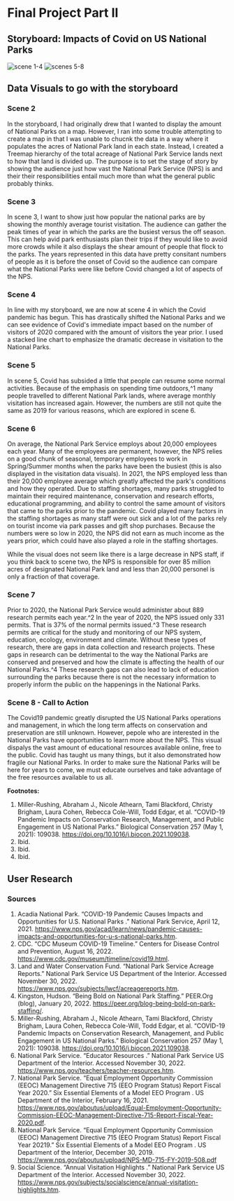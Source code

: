 # Final Project Part II

## Storyboard: Impacts of Covid on US National Parks
![scene 1-4](https://user-images.githubusercontent.com/117210925/204948950-57685657-b5f4-47cb-a8d9-521bf094f90b.jpg)
![scenes 5-8](https://user-images.githubusercontent.com/117210925/204949026-58633f99-300a-43bc-ab7b-e9209efabc36.jpg)

## Data Visuals to go with the storyboard
### **Scene 2**
<div class="flourish-embed flourish-hierarchy" data-src="visualisation/12011897"><script src="https://public.flourish.studio/resources/embed.js"></script></div>

In the storyboard, I had originally drew that I wanted to display the amount of National Parks on a map. However, I ran into some trouble attempting to create a map in that I was unable to chucnk the data in a way where it populates the acres of National Park land in each state.
Instead, I created a Treemap hierarchy of the total acreage of National Park Service lands next to how that land is divided up. The purpose is to set the stage of story by showing the audience just how vast the National Park Service (NPS) is and their their responsibilities entail much more than what the general public probably thinks. 


### **Scene 3**
<div class="flourish-embed flourish-chart" data-src="visualisation/11999289"><script src="https://public.flourish.studio/resources/embed.js"></script></div>

In scene 3, I want to show just how popular the national parks are by showing the monthly average tourist visitation. The audience can gather the peak times of year in which the parks are the busiest versus the off season. This can help avid park enthusiasts plan their trips if they would like to avoid more crowds while it also displays
the shear amount of people that flock to the parks. The years represented in this data have pretty consitant numbers of people as it is before the onset of Covid so the audience can compare what the National Parks were like before Covid changed a lot of aspects of the NPS.


### **Scene 4**
<div class="flourish-embed flourish-chart" data-src="visualisation/12000032"><script src="https://public.flourish.studio/resources/embed.js"></script></div>

In line with my storyboard, we are now at scene 4 in which the Covid pandemic has begun. This has drastically shifted the National Parks and we can see evidence of Covid's immediate impact based on the number of visitors of 2020 compared with the amount of visitors the year prior. I used a stacked line chart to emphasize the dramatic decrease in visitation to the National Parks.


### **Scene 5**
<div class="flourish-embed flourish-chart" data-src="visualisation/12000186"><script src="https://public.flourish.studio/resources/embed.js"></script></div>

In scene 5, Covid has subsided a little that people can resume some normal activities. Because of the emphasis on spending time outdoors,^1 many people travelled to different National Park lands, where average monthly visitation has increased again. However, the numbers are still not quite the same as 2019 for various reasons, which are explored in scene 6. 


### **Scene 6**
<div class="flourish-embed flourish-chart" data-src="visualisation/12011084"><script src="https://public.flourish.studio/resources/embed.js"></script></div>

On average, the National Park Service employs about 20,000 employees each year. Many of the employees are permanent, however, the NPS relies on a good chunk of seasonal, temporary employees to work in Spring/Summer months when the parks have been the busiest (this is also displayed in the visitation data visuals).
In 2021, the NPS employed less than their 20,000 employee average which greatly affected the park's conditions and how they operated. Due to staffing shortages, many parks struggled to maintain their required maintenance, conservation and research efforts, educational programming, and ability to control the same amount of visitors that came to the parks prior to the pandemic. 
Covid played many factors in the staffing shortages as many staff were out sick and a lot of the parks rely on tourist income via park passes and gift shop purchases. Because the numbers were so low in 2020, the NPS did not earn as much income as the years prior, which could have also played a role in the staffing shortages. 

While the visual does not seem like there is a large decrease in NPS staff, if you think back to scene two, the NPS is responsible for over 85 million acres of designated National Park land and less than 20,000 personel is only a fraction of that coverage. 


### **Scene 7**
<div class="flourish-embed flourish-chart" data-src="visualisation/12011736"><script src="https://public.flourish.studio/resources/embed.js"></script></div>

Prior to 2020, the National Park Service would administer about 889 research permits each year.^2 In the year of 2020, the NPS issued only 331 permits. That is 37% of the normal permits issued.^3
These research permits are critical for the study and monitoring of our NPS system, education, ecology, environment and climate. Without these types of research, there are gaps in data collection and research projects.
These gaps in research can be detrimental to the way the National Parks are conserved and preserved and how the climate is affecting the health of our National Parks.^4
These research gaps can also lead to lack of education surrounding the parks because there is not the necessary information to properly inform the public on the happenings in the National Parks.


### **Scene 8 - Call to Action**
<div class="flourish-embed flourish-chart" data-src="visualisation/12013363"><script src="https://public.flourish.studio/resources/embed.js"></script></div>

The Covid19 pandemic greatly disrupted the US National Parks operations and management, in which the long term affects on conservation and preservation are still unknown. However, pepole who are interested in the National Parks have opportunities to learn more about the NPS. This visual dispalys the vast amount of educational resources available online, free to the public. 
Covid has taught us many things, but it also demonstrated how fragile our National Parks. In order to make sure the 
National Parks will be here for years to come, we must educate ourselves and take advantage of the free resources available to us all. 



**Footnotes:**
1. Miller-Rushing, Abraham J., Nicole Athearn, Tami Blackford, Christy Brigham, Laura Cohen, Rebecca Cole-Will, Todd Edgar, et al. “COVID-19 Pandemic Impacts on Conservation Research, Management, and Public Engagement in US National Parks.” Biological Conservation 257 (May 1, 2021): 109038. https://doi.org/10.1016/j.biocon.2021.109038.
2. Ibid. 
3. Ibid. 
4. Ibid.



## User Research





### Sources
1. Acadia National Park. “COVID-19 Pandemic Causes Impacts and Opportunities for U.S. National Parks .” National Park Service, April 12, 2021. https://www.nps.gov/acad/learn/news/pandemic-causes-impacts-and-opportunities-for-u-s-national-parks.htm.
2. CDC. “CDC Museum COVID-19 Timeline.” Centers for Disease Control and Prevention, August 16, 2022. https://www.cdc.gov/museum/timeline/covid19.html.
3. Land and Water Conservation Fund. “National Park Service Acreage Reports.” National Park Service US Department of the Interior. Accessed November 30, 2022. https://www.nps.gov/subjects/lwcf/acreagereports.htm.
4. Kingston, Hudson. “Being Bold on National Park Staffing.” PEER.Org (blog), January 20, 2022. https://peer.org/blog-being-bold-on-park-staffing/.
5. Miller-Rushing, Abraham J., Nicole Athearn, Tami Blackford, Christy Brigham, Laura Cohen, Rebecca Cole-Will, Todd Edgar, et al. “COVID-19 Pandemic Impacts on Conservation Research, Management, and Public Engagement in US National Parks.” Biological Conservation 257 (May 1, 2021): 109038. https://doi.org/10.1016/j.biocon.2021.109038.
6. National Park Service. “Educator Resources .” National Park Service US Department of the Interior. Accessed November 30, 2022. https://www.nps.gov/teachers/teacher-resources.htm.
7. National Park Service. “Equal Employment Opportunity Commission (EEOC) Management Directive 715 (EEO Program Status) Report Fiscal Year 2020.” Six Essential Elements of a Model EEO Program . US Department of the Interior, February 16, 2021. https://www.nps.gov/aboutus/upload/Equal-Employment-Opportunity-Commission-EEOC-Management-Directive-715-Report-Fiscal-Year-2020.pdf.
8. National Park Service. “Equal Employment Opportunity Commission (EEOC) Management Directive 715 (EEO Program Status) Report Fiscal Year 20219.” Six Essential Elements of a Model EEO Program . US Department of the Interior, December 30, 2019. https://www.nps.gov/aboutus/upload/NPS-MD-715-FY-2019-508.pdf
9. Social Science. “Annual Visitation Highlights .” National Park Service US Department of the Interior. Accessed November 30, 2022. https://www.nps.gov/subjects/socialscience/annual-visitation-highlights.htm.




